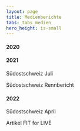 ```yaml
---
layout: page
title: Medienberichte
tabs: tabs_medien
hero_height: is-small
---
```

#### 2020

#### 2021
Südostschweiz Juli

Südostschweiz Rennbericht

#### 2022
Südostschweiz April

Artikel FIT for LIVE

